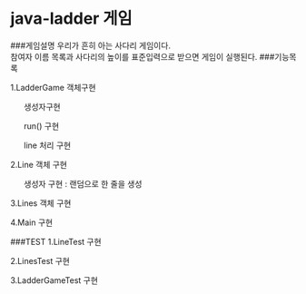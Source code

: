 # java-ladder 게임
###게임설명
우리가 흔히 아는 사다리 게임이다.<br>
참여자 이름 목록과 사다리의 높이를 표준입력으로 받으면 게임이 실행된다.
###기능목록

1.LadderGame 객체구현
<ul>
    생성자구현
</ul>
<ul>
    run() 구현
</ul>
<ul>
    line 처리 구현
</ul>
    
2.Line 객체 구현
<ul>
    생성자 구현 : 랜덤으로 한 줄을 생성 
</ul>

3.Lines 객체 구현

4.Main 구현

###TEST
1.LineTest 구현

2.LinesTest 구현

3.LadderGameTest 구현
